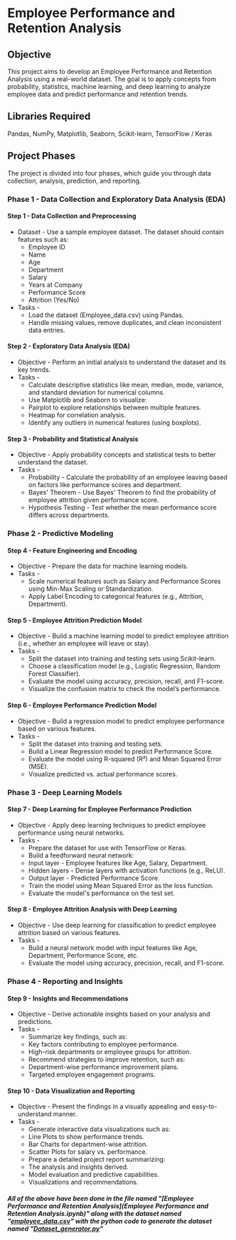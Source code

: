 # Employee Performance and Retention Analysis


## Objective
This project aims to develop an Employee Performance and Retention Analysis using a real-world dataset. The goal is to apply concepts from probability, statistics, machine learning, and deep learning to analyze employee data and predict performance and retention trends. 

## Libraries Required
Pandas, NumPy, Matplotlib, Seaborn, Scikit-learn, TensorFlow / Keras

## Project Phases
The project is divided into four phases, which guide you through data collection, analysis, prediction, and reporting.

### Phase 1 - Data Collection and Exploratory Data Analysis (EDA)

#### Step 1 - Data Collection and Preprocessing
- Dataset - Use a sample employee dataset. The dataset should contain features such as:
  - Employee ID
  - Name
  - Age
  - Department
  - Salary
  - Years at Company
  - Performance Score
  - Attrition (Yes/No)
- Tasks -
  - Load the dataset (Employee_data.csv)  using Pandas.
  - Handle missing values, remove duplicates, and clean inconsistent data entries.

#### Step 2 - Exploratory Data Analysis (EDA)
- Objective - Perform an initial analysis to understand the dataset and its key trends.
- Tasks -
  - Calculate descriptive statistics like mean, median, mode, variance, and standard deviation for numerical columns.
  - Use Matplotlib and Seaborn to visualize:
  - Pairplot to explore relationships between multiple features.
  - Heatmap for correlation analysis.
  - Identify any outliers in numerical features (using boxplots).

#### Step 3 - Probability and Statistical Analysis
- Objective - Apply probability concepts and statistical tests to better understand the dataset.
- Tasks -
  - Probability - Calculate the probability of an employee leaving based on factors like performance scores and department.
  - Bayes' Theorem - Use Bayes' Theorem to find the probability of employee attrition given performance score.
  - Hypothesis Testing - Test whether the mean performance score differs across departments.

### Phase 2 - Predictive Modeling

#### Step 4 - Feature Engineering and Encoding
- Objective - Prepare the data for machine learning models.
- Tasks -
  - Scale numerical features such as Salary and Performance Scores using Min-Max Scaling or Standardization.
  - Apply Label Encoding to categorical features (e.g., Attrition, Department).

#### Step 5 - Employee Attrition Prediction Model
- Objective - Build a machine learning model to predict employee attrition (i.e., whether an employee will leave or stay).
- Tasks -
  - Split the dataset into training and testing sets using Scikit-learn.
  - Choose a classification model (e.g., Logistic Regression, Random Forest Classifier).
  - Evaluate the model using accuracy, precision, recall, and F1-score.
  - Visualize the confusion matrix to check the model’s performance.

#### Step 6 - Employee Performance Prediction Model
- Objective - Build a regression model to predict employee performance based on various features.
- Tasks -
  - Split the dataset into training and testing sets.
  - Build a Linear Regression model to predict Performance Score.
  - Evaluate the model using R-squared (R²) and Mean Squared Error (MSE).
  - Visualize predicted vs. actual performance scores.

### Phase 3 - Deep Learning Models

#### Step 7 - Deep Learning for Employee Performance Prediction
- Objective - Apply deep learning techniques to predict employee performance using neural networks.
- Tasks -
  - Prepare the dataset for use with TensorFlow or Keras.
  - Build a feedforward neural network:
  - Input layer - Employee features like Age, Salary, Department.
  - Hidden layers - Dense layers with activation functions (e.g., ReLU).
  - Output layer - Predicted Performance Score.
  - Train the model using Mean Squared Error as the loss function.
  - Evaluate the model's performance on the test set.

#### Step 8 - Employee Attrition Analysis with Deep Learning
- Objective - Use deep learning for classification to predict employee attrition based on various features.
- Tasks -
  - Build a neural network model with input features like Age, Department, Performance Score, etc.
  - Evaluate the model using accuracy, precision, recall, and F1-score.

### Phase 4 - Reporting and Insights

#### Step 9 - Insights and Recommendations
- Objective - Derive actionable insights based on your analysis and predictions.
- Tasks -
  - Summarize key findings, such as:
  - Key factors contributing to employee performance.
  - High-risk departments or employee groups for attrition.
  - Recommend strategies to improve retention, such as:
  - Department-wise performance improvement plans.
  - Targeted employee engagement programs.

#### Step 10 - Data Visualization and Reporting
- Objective - Present the findings in a visually appealing and easy-to-understand manner.
- Tasks -
  - Generate interactive data visualizations such as:
  - Line Plots to show performance trends.
  - Bar Charts for department-wise attrition.
  - Scatter Plots for salary vs. performance.
  - Prepare a detailed project report summarizing:
  - The analysis and insights derived.
  - Model evaluation and predictive capabilities.
  - Visualizations and recommendations.

##### All of the above have been done in the file named "[Employee Performance and Retention Analysis](Employee Performance and Retention Analysis.ipynb)" along with the dataset named "[employee_data.csv](employee_data.csv)" with the python code to generate the dataset named "[Dataset_generator.py](Dataset_generator.py)"
